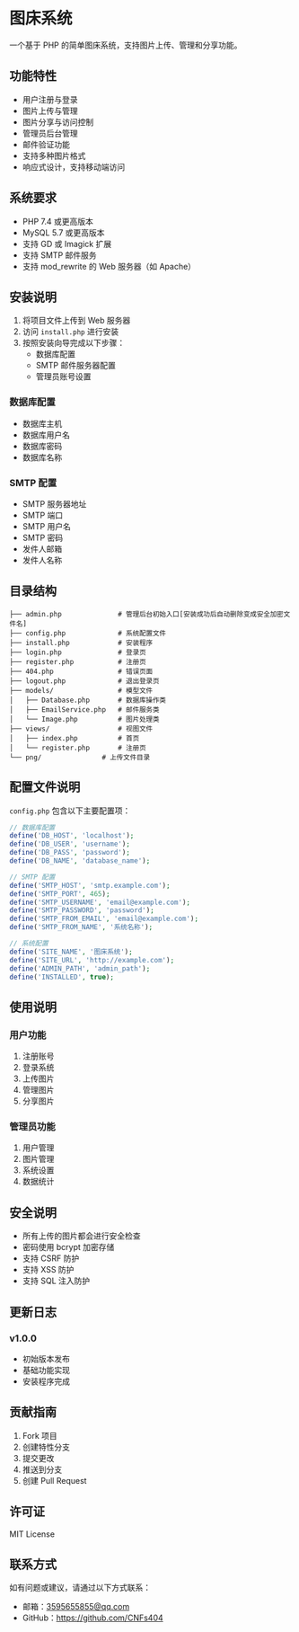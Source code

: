 # 图床系统

一个基于 PHP 的简单图床系统，支持图片上传、管理和分享功能。

## 功能特性

- 用户注册与登录
- 图片上传与管理
- 图片分享与访问控制
- 管理员后台管理
- 邮件验证功能
- 支持多种图片格式
- 响应式设计，支持移动端访问

## 系统要求

- PHP 7.4 或更高版本
- MySQL 5.7 或更高版本
- 支持 GD 或 Imagick 扩展
- 支持 SMTP 邮件服务
- 支持 mod_rewrite 的 Web 服务器（如 Apache）

## 安装说明

1. 将项目文件上传到 Web 服务器
2. 访问 `install.php` 进行安装
3. 按照安装向导完成以下步骤：
   - 数据库配置
   - SMTP 邮件服务器配置
   - 管理员账号设置

### 数据库配置

- 数据库主机
- 数据库用户名
- 数据库密码
- 数据库名称

### SMTP 配置

- SMTP 服务器地址
- SMTP 端口
- SMTP 用户名
- SMTP 密码
- 发件人邮箱
- 发件人名称

## 目录结构

```
├── admin.php              # 管理后台初始入口[安装成功后自动删除变成安全加密文件名]
├── config.php             # 系统配置文件
├── install.php            # 安装程序
├── login.php              # 登录页
├── register.php           # 注册页
├── 404.php                # 错误页面
├── logout.php             # 退出登录页
├── models/                # 模型文件
│   ├── Database.php       # 数据库操作类
│   ├── EmailService.php   # 邮件服务类
│   └── Image.php          # 图片处理类
├── views/                 # 视图文件
│   ├── index.php          # 首页
│   └── register.php       # 注册页
└── png/               # 上传文件目录
```

## 配置文件说明

`config.php` 包含以下主要配置项：

```php
// 数据库配置
define('DB_HOST', 'localhost');
define('DB_USER', 'username');
define('DB_PASS', 'password');
define('DB_NAME', 'database_name');

// SMTP 配置
define('SMTP_HOST', 'smtp.example.com');
define('SMTP_PORT', 465);
define('SMTP_USERNAME', 'email@example.com');
define('SMTP_PASSWORD', 'password');
define('SMTP_FROM_EMAIL', 'email@example.com');
define('SMTP_FROM_NAME', '系统名称');

// 系统配置
define('SITE_NAME', '图床系统');
define('SITE_URL', 'http://example.com');
define('ADMIN_PATH', 'admin_path');
define('INSTALLED', true);
```

## 使用说明

### 用户功能

1. 注册账号
2. 登录系统
3. 上传图片
4. 管理图片
5. 分享图片

### 管理员功能

1. 用户管理
2. 图片管理
3. 系统设置
4. 数据统计

## 安全说明

- 所有上传的图片都会进行安全检查
- 密码使用 bcrypt 加密存储
- 支持 CSRF 防护
- 支持 XSS 防护
- 支持 SQL 注入防护

## 更新日志

### v1.0.0
- 初始版本发布
- 基础功能实现
- 安装程序完成

## 贡献指南

1. Fork 项目
2. 创建特性分支
3. 提交更改
4. 推送到分支
5. 创建 Pull Request

## 许可证

MIT License

## 联系方式

如有问题或建议，请通过以下方式联系：

- 邮箱：3595655855@qq.com
- GitHub：https://github.com/CNFs404